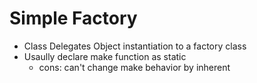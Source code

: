 # Simple Factory

* Class Delegates Object instantiation to a factory class
* Usaully declare make function as static
  * cons: can't change make behavior by inherent